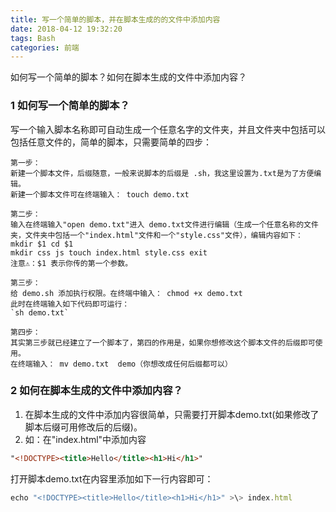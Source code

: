 ```yaml
---
title: 写一个简单的脚本，并在脚本生成的的文件中添加内容
date: 2018-04-12 19:32:20
tags: Bash
categories: 前端
---
```


如何写一个简单的脚本？如何在脚本生成的文件中添加内容？
<escape><!-- more --></escape>

### 1  如何写一个简单的脚本？

写一个输入脚本名称即可自动生成一个任意名字的文件夹，并且文件夹中包括可以包括任意文件的，简单的脚本，只需要简单的四步：
```   
第一步：
新建一个脚本文件，后缀随意，一般来说脚本的后缀是 .sh，我这里设置为.txt是为了方便编辑。
新建一个脚本文件可在终端输入： touch demo.txt

第二步：
输入在终端输入"open demo.txt"进入 demo.txt文件进行编辑（生成一个任意名称的文件夹，文件夹中包括一个"index.html"文件和一个"style.css"文件），编辑内容如下： mkdir $1 cd $1
mkdir css js touch index.html style.css exit
注意⚠️：$1 表示你传的第一个参数。

第三步：
给 demo.sh 添加执行权限。在终端中输入： chmod +x demo.txt  
此时在终端输入如下代码即可运行：  
`sh demo.txt`

第四步：
其实第三步就已经建立了一个脚本了，第四的作用是，如果你想修改这个脚本文件的后缀即可使用。
在终端输入： mv demo.txt  demo（你想改成任何后缀都可以）
```

### 2  如何在脚本生成的文件中添加内容？

1. 在脚本生成的文件中添加内容很简单，只需要打开脚本demo.txt(如果修改了脚本后缀可用修改后的后缀)。
2. 如：在"index.html"中添加内容
```html
"<!DOCTYPE><title>Hello</title><h1>Hi</h1>"
```
打开脚本demo.txt在内容里添加如下一行内容即可：
```javascript
echo "<!DOCTYPE><title>Hello</title><h1>Hi</h1>" >\> index.html
```